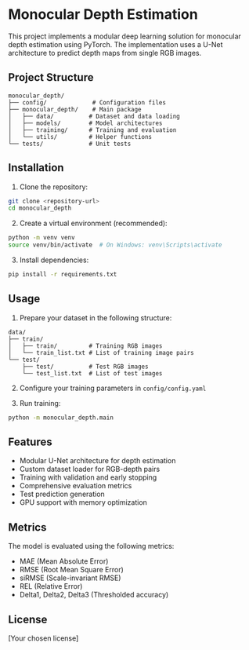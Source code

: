 # Monocular Depth Estimation

This project implements a modular deep learning solution for monocular depth estimation using PyTorch. The implementation uses a U-Net architecture to predict depth maps from single RGB images.

## Project Structure

```
monocular_depth/
├── config/             # Configuration files
├── monocular_depth/    # Main package
│   ├── data/          # Dataset and data loading
│   ├── models/        # Model architectures
│   ├── training/      # Training and evaluation
│   └── utils/         # Helper functions
└── tests/             # Unit tests
```

## Installation

1. Clone the repository:
```bash
git clone <repository-url>
cd monocular_depth
```

2. Create a virtual environment (recommended):
```bash
python -m venv venv
source venv/bin/activate  # On Windows: venv\Scripts\activate
```

3. Install dependencies:
```bash
pip install -r requirements.txt
```

## Usage

1. Prepare your dataset in the following structure:
```
data/
├── train/
│   ├── train/         # Training RGB images
│   └── train_list.txt # List of training image pairs
└── test/
    ├── test/          # Test RGB images
    └── test_list.txt  # List of test images
```

2. Configure your training parameters in `config/config.yaml`

3. Run training:
```bash
python -m monocular_depth.main
```

## Features

- Modular U-Net architecture for depth estimation
- Custom dataset loader for RGB-depth pairs
- Training with validation and early stopping
- Comprehensive evaluation metrics
- Test prediction generation
- GPU support with memory optimization

## Metrics

The model is evaluated using the following metrics:
- MAE (Mean Absolute Error)
- RMSE (Root Mean Square Error)
- siRMSE (Scale-invariant RMSE)
- REL (Relative Error)
- Delta1, Delta2, Delta3 (Thresholded accuracy)

## License

[Your chosen license] 